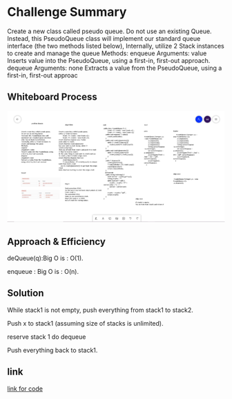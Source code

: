 # Challenge Summary
Create a new class called pseudo queue.
Do not use an existing Queue.
Instead, this PseudoQueue class will implement our standard queue interface (the two methods listed below),
Internally, utilize 2 Stack instances to create and manage the queue
Methods:
enqueue
Arguments: value
Inserts value into the PseudoQueue, using a first-in, first-out approach.
dequeue
Arguments: none
Extracts a value from the PseudoQueue, using a first-in, first-out approac

## Whiteboard Process
![](challenge-11.png) 

## Approach & Efficiency
deQueue(q):Big O is : O(1).

enqueue : Big O is : O(n).


## Solution
While stack1 is not empty, push everything from stack1 to stack2.

Push x to stack1 (assuming size of stacks is unlimited).

reserve stack 1 do dequeue

Push everything back to stack1.

## link
[link for code](https://github.com/Maiada-Ibrahim/data-structures-and-algorithms-401/tree/main/challenges/challenge-10)